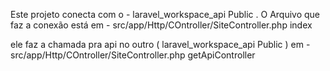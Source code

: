 Este projeto conecta com o - laravel_workspace_api Public .
O Arquivo que faz a conexão está em  - 
src/app/Http/COntroller/SiteController.php
index

ele faz a chamada pra api no outro ( laravel_workspace_api Public ) em -
src/app/Http/COntroller/SiteController.php
getApiController